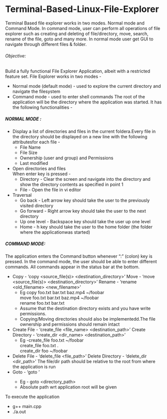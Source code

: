 # Terminal-Based-Linux-File-Explorer
Terminal Based file explorer works in two modes. Normal mode and Command Mode. In command mode, user can perform all operations of file explorer such as creating and deleting of file/directory, move, search, rename of the file, goto and many more. In normal mode user get GUI to navigate through different files &amp; folder.
###### Objective: 
Build a fully functional File Explorer Application, albeit with a restricted feature set.
File Explorer works in two modes -
  - Normal mode (default mode) - used to explore the current directory and navigate the filesystem
  - Command mode - used to enter shell commands
The root of the application will be the directory where the application was started.
It has the following functionalities -

##### NORMAL MODE :

  - Display a list of directories and files in the current foldera.Every file in the directory should be displayed on a new line with the following attributesfor each file -
      -  File Name
      - File Size
      - Ownership (user and group) and Permissions
      - Last modified
  - Open directories and files      
    When enter key is pressed -
      - Directory - Clear the screen and navigate into the directory and show the directory contents as specified in point 1
      - File - Open the file in vi editor
  - Traversal
      - Go back - Left arrow key should take the user to the previously visited directory
      - Go forward - Right arrow key should take the user to the next directory
      - Up one level - Backspace key should take the user up one level
      - Home - ​h​ key should take the user to the home folder (the folder where the applicationwas started)

##### COMMAND MODE:

  The application enters the Command button whenever “:” (colon) key is pressed. In the command mode, the user should be able to enter different commands. All commands appear in the status bar at the bottom.
  - Copy - ‘copy <source_file(s)> <destination_directory>’
    Move - ‘move <source_file(s)> <destination_directory>’
    Rename - ‘rename <old_filename> <new_filename>’
      - Eg copy foo.txt bar.txt baz.mp4 ~/foobar   
             move foo.txt bar.txt baz.mp4 ~/foobar   
             rename foo.txt bar.txt
      - Assume that the destination directory exists and you have write permissions.
      - Copying/Moving directories should also be implementedd.The file ownership and permissions should remain intact
  - Create File - ‘create_file <file_name> <destination_path>’
    Create Directory - ‘create_dir <dir_name> <destination_path>’
      - Eg -create_file foo.txt ~/foobar   
            create_file foo.txt .   
            create_dir foo ~/foobar
  - Delete File - ‘delete_file <file_path>’
    Delete Directory - ‘delete_dir <dir_path>’
    The file/dir path should be relative to the root from where the application is run
  - Goto - ‘goto <location>’
    - Eg - goto <directory_path>
    - Absolute path wrt application root will be given
  
  
  To execute the application
  
   - g++ main.cpp
   - ./a.out
